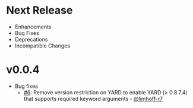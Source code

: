 # Next Release

* Enhancements
* Bug Fixes
* Deprecations
* Incompatible Changes

# v0.0.4

* Bug fixes
  * [#6](https://github.com/rapid7/yard-metasploit-erd/pull/6): Remove version restriction on YARD to enable YARD (> 0.8.7.4) that supports required keyword arguments - [@limhoff-r7](https://github.com/limhoff-r7)
